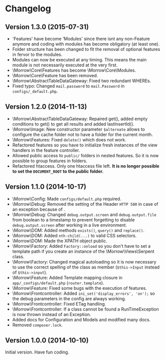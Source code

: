 Changelog
============

Version 1.3.0 (2015-07-31)
-------------

* 'Features' have become 'Modules' since there isnt any non-Feature anymore and coding with modules has become obligatory (at least one).
* Folder structure has been changed to fit the removal of optional features in fervor to the modules.
* Modules can now be executed at any timing. This means the main module is not necessarily executed at the very first.
* \Morrow\Core\Features has become \Morrow\Core\Modules.
* \Morrow\Core\Feature has been removed.
* \Morrow\AbstractTableDataGateway: Fixed two redundant WHEREs.
* Fixed typo: Changed `mail.password` to `mail.Password` in `configs/_default.php`.


Version 1.2.0 (2014-11-13)
-------------

* \Morrow\AbstractTableDataGateway: Repaired get(), added empty conditions to get() to get all results and added lastInsertId().
* \Morrow\Image: New constructor parameter `$alternate` allows to configure the cache folder not to have a folder for the current month.
* \Morrow\Features: Fixed `delete()` which does not work.
* Refactored features so you have to initialize fresh instances of the view handlers in the feature controller.
* Allowed public access to `public/` folders in nested features. So it is now possible to group features in folders.
* Refactored htaccess. Only one htaccess file left. **It is no longer possible to set the `DOCUMENT_ROOT` to the public folder.**


Version 1.1.0 (2014-10-17)
-------------

* \Morrow\Config: Made `configs/default.php` required.
* \Morrow\Debug: Removed the setting of the Header `HTTP 500` in case of an exception because of .
* \Morrow\Debug: Changed `debug.output.screen` and `debug.output.file` from boolean to a timestamp to prevent forgetting to disable `debug.output.screen` after working in a live environment.
* \Morrow\DOM: Added methods `exists()`, `query()` and `replace()`.
* \Morrow\DOM: Added `nth-child(...)` to valid CSS selectors.
* \Morrow\DOM: Made the XPATH object public.
* \Morrow\Factory: Added `Factory::onload` so you don't have to set a template path if you create an instance of the \Morrow\Views\Serpent class.
* \Morrow\Factory: Changed magical autoloading so it is now necessary to use the correct spelling of the class as member (`$this->Input` instead of `$this->input`).
* \Morrow\Feature: Added Template mapping closure in `app/_configs/default.php` (`router.template`).
* \Morrow\Feature: Fixed some bugs with the execution of features.
* \Morrow\Frontcontroller: Added `ini_set('display_errors', 'on');` so the debug parameters in the config are always working.
* \Morrow\Frontcontroller: Fixed ETag handling.
* \Morrow\Frontcontroller: If a class cannot be found a RunTimeException is now thrown instead of an Exception.
* Added docs for Configuration and Models and modified many docs.
* Removed `composer.lock`.


Version 1.0.0 (2014-10-10)
-------------

Initial version. Have fun coding.

